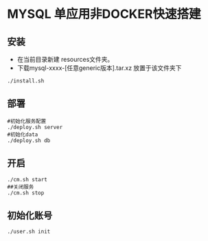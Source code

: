 MYSQL 单应用非DOCKER快速搭建
===

安装
---
- 在当前目录新建 resources文件夹。
- 下载mysql-xxxx-[任意generic版本].tar.xz 放置于该文件夹下
```
./install.sh
```
部署
---
```
#初始化服务配置
./deploy.sh server 
#初始化data
./deploy.sh db
```
开启
---
```
./cm.sh start
##关闭服务
./cm.sh stop
```

初始化账号
--
```
./user.sh init
```
